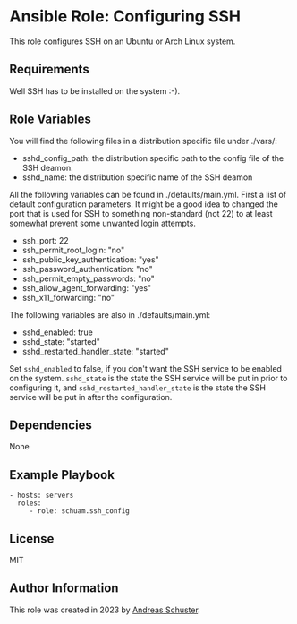 # Ansible Role: Configuring SSH

This role configures SSH on an Ubuntu or Arch Linux system.


## Requirements

Well SSH has to be installed on the system :-).


## Role Variables

You will find the following files in a distribution specific file under
./vars/:

- sshd_config_path: the distribution specific path to the config file of the
  SSH deamon.
- sshd_name: the distribution specific name of the SSH deamon

All the following variables can be found in ./defaults/main.yml. First a list
of default configuration parameters. It might be a good idea to changed the
port that is used for SSH to something non-standard (not 22) to at least
somewhat prevent some unwanted login attempts.

- ssh_port: 22
- ssh_permit_root_login: "no"
- ssh_public_key_authentication: "yes"
- ssh_password_authentication: "no"
- ssh_permit_empty_passwords: "no"
- ssh_allow_agent_forwarding: "yes"
- ssh_x11_forwarding: "no"

The following variables are also in ./defaults/main.yml:

- sshd_enabled: true
- sshd_state: "started"
- sshd_restarted_handler_state: "started"

Set ```sshd_enabled``` to false, if you don't want the SSH service to be
enabled on the system. ```sshd_state``` is the state the SSH service will be
put in prior to configuring it, and ```sshd_restarted_handler_state``` is the
state the SSH service will be put in after the configuration.


## Dependencies

None


## Example Playbook

    - hosts: servers
      roles:
         - role: schuam.ssh_config


## License

MIT


## Author Information

This role was created in 2023 by [Andreas Schuster](https://www.schuam.de/).

